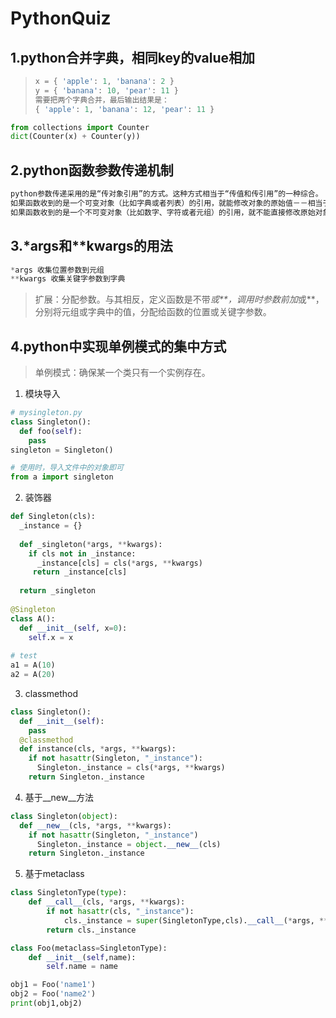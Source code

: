 # PythonQuiz

## 1.python合并字典，相同key的value相加
> ```python
> x = { 'apple': 1, 'banana': 2 }
> y = { 'banana': 10, 'pear': 11 }
> 需要把两个字典合并，最后输出结果是：
> { 'apple': 1, 'banana': 12, 'pear': 11 }
> ```

```python
from collections import Counter
dict(Counter(x) + Counter(y))
```

## 2.python函数参数传递机制
```python
python参数传递采用的是“传对象引用”的方式。这种方式相当于“传值和传引用”的一种综合。
如果函数收到的是一个可变对象（比如字典或者列表）的引用，就能修改对象的原始值－－相当于通过“传引用”来传递对象。
如果函数收到的是一个不可变对象（比如数字、字符或者元组）的引用，就不能直接修改原始对象－－相当于通过“传值'来传递对象。
```

## 3.*args和**kwargs的用法
```python
*args 收集位置参数到元组
**kwargs 收集关键字参数到字典
```
> 扩展：分配参数。与其相反，定义函数是不带*或**，调用时参数前加*或**，分别将元组或字典中的值，分配给函数的位置或关键字参数。


## 4.python中实现单例模式的集中方式
> 单例模式：确保某一个类只有一个实例存在。
1. 模块导入
```python
# mysingleton.py
class Singleton():
  def foo(self):
    pass
singleton = Singleton()

# 使用时，导入文件中的对象即可
from a import singleton
```
2. 装饰器
```python
def Singleton(cls):
  _instance = {}
  
  def _singleton(*args, **kwargs):
    if cls not in _instance:
      _instance[cls] = cls(*args, **kwargs)
     return _instance[cls]
     
  return _singleton
  
@Singleton
class A():
  def __init__(self, x=0):
    self.x = x
    
# test
a1 = A(10)
a2 = A(20)
```
3. classmethod
```python
class Singleton():
  def __init__(self):
    pass
  @classmethod
  def instance(cls, *args, **kwargs):
    if not hasattr(Singleton, "_instance"):
      Singleton._instance = cls(*args, **kwargs)
    return Singleton._instance
```
4. 基于__new__方法
```python
class Singleton(object):
  def __new__(cls, *args, **kwargs):
    if not hasattr(Singleton, "_instance")
      Singleton._instance = object.__new__(cls)
    return Singleton._instance
```
5. 基于metaclass
```python
class SingletonType(type):
    def __call__(cls, *args, **kwargs):
        if not hasattr(cls, "_instance"):
            cls._instance = super(SingletonType,cls).__call__(*args, **kwargs)
        return cls._instance

class Foo(metaclass=SingletonType):
    def __init__(self,name):
        self.name = name

obj1 = Foo('name1')
obj2 = Foo('name2')
print(obj1,obj2)
```
